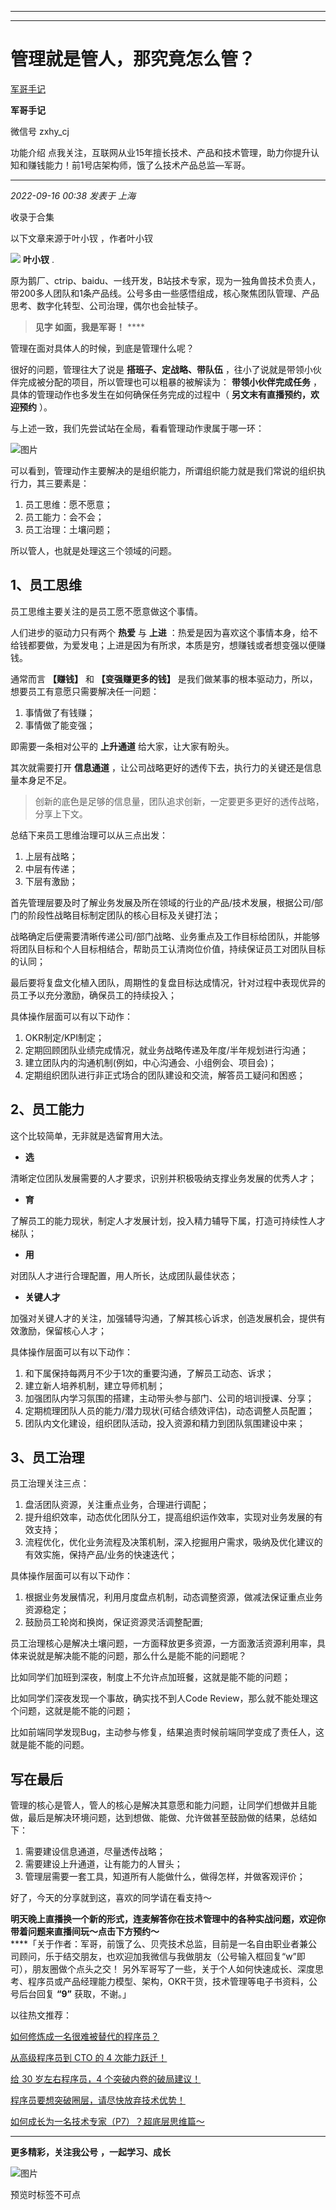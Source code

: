 ----------------------------------------
----------------------------------------
#  管理就是管人，那究竟怎么管？

[ 军哥手记 ](javascript:void\(0\);)

**军哥手记** ![]()

微信号 zxhy_cj

功能介绍 点我关注，互联网从业15年擅长技术、产品和技术管理，助力你提升认知和赚钱能力！前1号店架构师，饿了么技术产品总监—军哥。

____

_2022-09-16 00:38_ _发表于 上海_

收录于合集

以下文章来源于叶小钗 ，作者叶小钗

![](images/0)
**叶小钗** .

原为鹅厂、ctrip、baidu、一线开发，B站技术专家，现为一独角兽技术负责人，带200多人团队和1条产品线。公号多由一些感悟组成，核心聚焦团队管理、产品思考、数字化转型、公司治理，偶尔也会扯犊子。

> **见字 如面，我是军哥！** ****

管理在面对具体人的时候，到底是管理什么呢？

很好的问题，管理往大了说是 **搭班子、定战略、带队伍** ，往小了说就是带领小伙伴完成被分配的项目，所以管理也可以粗暴的被解读为：
**带领小伙伴完成任务** ，具体的管理动作也多发生在如何确保任务完成的过程中（ **另文末有直播预约，欢迎预约** ）。

与上述一致，我们先尝试站在全局，看看管理动作隶属于哪一环：

![图片](https://mmbiz.qpic.cn/mmbiz_png/JdfjlwvwuTDMhHZpkjohv8n268WQkI24jkQsWXcjP8QpYFhnibYoXYL7GZyxwtH5Tl9nSj2iakyFeNnticD2OqEmA/640?wx_fmt=png&wxfrom=5&wx_lazy=1&wx_co=1)

可以看到，管理动作主要解决的是组织能力，所谓组织能力就是我们常说的组织执行力，其三要素是：

  1. 员工思维：愿不愿意；
  2. 员工能力：会不会；
  3. 员工治理：土壤问题；

所以管人，也就是处理这三个领域的问题。

## 1、员工思维

员工思维主要关注的是员工愿不愿意做这个事情。

人们进步的驱动力只有两个 **热爱** 与 **上进**
：热爱是因为喜欢这个事情本身，给不给钱都要做，为爱发电；上进是因为有所求，本质是穷，想赚钱或者想变强以便赚钱。

通常而言 **【赚钱】** 和 **【变强赚更多的钱】** 是我们做某事的根本驱动力，所以，想要员工有意愿只需要解决任一问题：

  1. 事情做了有钱赚；
  2. 事情做了能变强；

即需要一条相对公平的 **上升通道** 给大家，让大家有盼头。

其次就需要打开 **信息通道** ，让公司战略更好的透传下去，执行力的关键还是信息量本身足不足。

> 创新的底色是足够的信息量，团队追求创新，一定要更多更好的透传战略，分享上下文。

总结下来员工思维治理可以从三点出发：

  1. 上层有战略；
  2. 中层有传递；
  3. 下层有激励；

首先管理层要及时了解业务发展及所在领域的行业的产品/技术发展，根据公司/部门的阶段性战略目标制定团队的核心目标及关键打法；

战略确定后便需要清晰传递公司/部门战略、业务重点及工作目标给团队，并能够将团队目标和个人目标相结合，帮助员工认清岗位价值，持续保证员工对团队目标的认同；

最后要将复盘文化植入团队，周期性的复盘目标达成情况，针对过程中表现优异的员工予以充分激励，确保员工的持续投入；

具体操作层面可以有以下动作：

  1. OKR制定/KPI制定；
  2. 定期回顾团队业绩完成情况，就业务战略传递及年度/半年规划进行沟通；
  3. 建立团队内的沟通机制(例如，中心沟通会、小组例会、项目会)；
  4. 定期组织团队进行非正式场合的团队建设和交流，解答员工疑问和困惑；

## 2、员工能力

这个比较简单，无非就是选留育用大法。

  *  **选**

清晰定位团队发展需要的人才要求，识别并积极吸纳支撑业务发展的优秀人才；

  *  **育**

了解员工的能力现状，制定人才发展计划，投入精力辅导下属，打造可持续性人才梯队；

  *  **用**

对团队人才进行合理配置，用人所长，达成团队最佳状态；

  *  **关键人才**

加强对关键人才的关注，加强辅导沟通，了解其核心诉求，创造发展机会，提供有效激励，保留核心人才；

具体操作层面可以有以下动作：

  1. 和下属保持每两月不少于1次的重要沟通，了解员工动态、诉求；
  2. 建立新人培养机制，建立导师机制；
  3. 加强团队内学习氛围的搭建，主动带头参与部门、公司的培训授课、分享；
  4. 定期梳理团队人员的能力/潜力现状(可结合绩效评估)，动态调整人员配置；
  5. 团队内文化建设，组织团队活动，投入资源和精力到团队氛围建设中来；

## 3、员工治理

员工治理关注三点：

  1. 盘活团队资源，关注重点业务，合理进行调配；
  2. 提升组织效率，动态优化团队分工，提高组织运作效率，实现对业务发展的有效支持；
  3. 流程优化，优化业务流程及决策机制，深入挖掘用户需求，吸纳及优化建议的有效实施，保持产品/业务的快速迭代；

具体操作层面可以有以下动作：

  1. 根据业务发展情况，利用月度盘点机制，动态调整资源，做减法保证重点业务资源稳定；
  2. 鼓励员工轮岗和换岗，保证资源灵活调整配置;

员工治理核心是解决土壤问题，一方面释放更多资源，一方面激活资源利用率，具体来说就是解决能不能的问题，那么什么是能不能的问题呢？

比如同学们加班到深夜，制度上不允许点加班餐，这就是能不能的问题；

比如同学们深夜发现一个事故，确实找不到人Code Review，那么就不能处理这个问题，这就是能不能的问题；

比如前端同学发现Bug，主动参与修复，结果追责时候前端同学变成了责任人，这就是能不能的问题。

## 写在最后

管理的核心是管人，管人的核心是解决其意愿和能力问题，让同学们想做并且能做，最后是解决环境问题，达到想做、能做、允许做甚至鼓励做的结果，总结如下：

  1. 需要建设信息通道，尽量透传战略；
  2. 需要建设上升通道，让有能力的人冒头；
  3. 管理层需要一套工具，知道所有人能做什么，做得怎样，并做客观评价；

好了，今天的分享就到这，喜欢的同学请在看支持～

 **明天晚上直播换一个新的形式，连麦解答你在技术管理中的各种实战问题，欢迎你带着问题来直播间玩～点击下方预约～**  
****「关于作者：军哥，前饿了么、贝壳技术总监，目前是一名自由职业者兼公司顾问，乐于结交朋友，也欢迎加我微信与我做朋友（公号输入框回复“w”即可），朋友圈做个点头之交！
另外军哥写了一些，关于个人如何快速成长、深度思考、程序员或产品经理能力模型、架构，OKR干货，技术管理等电子书资料，公号后台回复 **“9”**
获取，不谢。」  

以往热文推荐：

[如何修炼成一名很难被替代的程序员？](http://mp.weixin.qq.com/s?__biz=MzA3MDU2MjM4Ng==&mid=2247496605&idx=1&sn=6f5a330d486c45e23e6d1014fbf85fb9&chksm=9f3854a0a84fddb6b0de1fc22522b94c9b107b341a7228ee7dcfa9986b39970d4b1ce73fbb3b&scene=21#wechat_redirect)  

[从高级程序员到 CTO 的 4
次能力跃迁！](http://mp.weixin.qq.com/s?__biz=MzA3MDU2MjM4Ng==&mid=2247496603&idx=1&sn=9886189c3a26ab2c16c0e6535c68d0f8&chksm=9f3854a6a84fddb020c03d18d854b06cdcc0ac031f2cee8a26030cb661533f127efc918a0a06&scene=21#wechat_redirect)  

[给 30 岁左右程序员，4
个突破内卷的破局建议！](http://mp.weixin.qq.com/s?__biz=MzA3MDU2MjM4Ng==&mid=2247496585&idx=1&sn=0d9437e7b06e4cc700e9c73154ddfb9d&chksm=9f3854b4a84fdda2e788ec80a7f8e5c734481f675f60a38e54d782d200db99ed415528f6826a&scene=21#wechat_redirect)

[程序员要想突破圈层，请尽快放弃技术优势！](http://mp.weixin.qq.com/s?__biz=MzA3MDU2MjM4Ng==&mid=2247496537&idx=1&sn=05abd69943d4f562e30298e8d11ac6ff&chksm=9f385464a84fdd728404c0ef6d35ea3738d8680788eb2523f91b24e3859c6a35412bbd9d4eb8&scene=21#wechat_redirect)  

[如何成长为一名技术专家（P7）？超底层思维篇～](http://mp.weixin.qq.com/s?__biz=MzA3MDU2MjM4Ng==&mid=2247496535&idx=1&sn=07b9a8adf717449aacd70b2d1f4348fb&chksm=9f38546aa84fdd7c7e9f297f437452b1f3b2b8d1bd2f7e6b7f84da631c2c66e262d6e4f09376&scene=21#wechat_redirect)

  

* * *

  

 **更多精彩，关注我公号** **，一起学习、成长**

![图片](https://mmbiz.qpic.cn/mmbiz_png/b96CibCt70iaajvl7fD4ZCicMcjhXMp1v6UibM134tIsO1j5yqHyNhh9arj090oAL7zGhRJRq6cFqFOlDZMleLl4pw/640?wx_fmt=png&wxfrom=5&wx_lazy=1&wx_co=1)

预览时标签不可点

